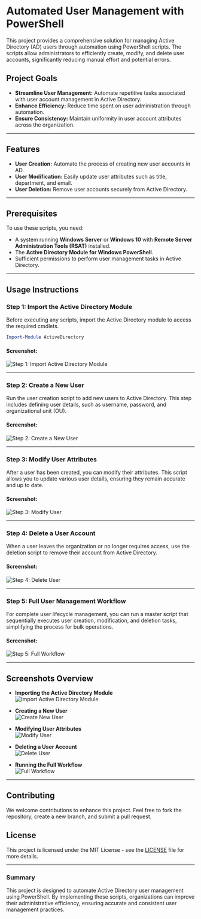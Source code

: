 # Automated User Management with PowerShell

This project provides a comprehensive solution for managing Active Directory (AD) users through automation using PowerShell scripts. The scripts allow administrators to efficiently create, modify, and delete user accounts, significantly reducing manual effort and potential errors.

## Project Goals

- **Streamline User Management:** Automate repetitive tasks associated with user account management in Active Directory.
- **Enhance Efficiency:** Reduce time spent on user administration through automation.
- **Ensure Consistency:** Maintain uniformity in user account attributes across the organization.

---

## Features

- **User Creation:** Automate the process of creating new user accounts in AD.
- **User Modification:** Easily update user attributes such as title, department, and email.
- **User Deletion:** Remove user accounts securely from Active Directory.

---

## Prerequisites

To use these scripts, you need:
- A system running **Windows Server** or **Windows 10** with **Remote Server Administration Tools (RSAT)** installed.
- The **Active Directory Module for Windows PowerShell**.
- Sufficient permissions to perform user management tasks in Active Directory.

---

## Usage Instructions

### Step 1: Import the Active Directory Module

Before executing any scripts, import the Active Directory module to access the required cmdlets.

```powershell
Import-Module ActiveDirectory
```

#### Screenshot:

![Step 1: Import Active Directory Module](Screenshots/step1-import-module.png)

---

### Step 2: Create a New User

Run the user creation script to add new users to Active Directory. This step includes defining user details, such as username, password, and organizational unit (OU).

#### Screenshot:

![Step 2: Create a New User](Screenshots/step2-create-user.png)

---

### Step 3: Modify User Attributes

After a user has been created, you can modify their attributes. This script allows you to update various user details, ensuring they remain accurate and up to date.

#### Screenshot:

![Step 3: Modify User](Screenshots/step3-modify-user.png)

---

### Step 4: Delete a User Account

When a user leaves the organization or no longer requires access, use the deletion script to remove their account from Active Directory.

#### Screenshot:

![Step 4: Delete User](Screenshots/step4-delete-user.png)

---

### Step 5: Full User Management Workflow

For complete user lifecycle management, you can run a master script that sequentially executes user creation, modification, and deletion tasks, simplifying the process for bulk operations.

#### Screenshot:

![Step 5: Full Workflow](Screenshots/step5-full-workflow.png)

---

## Screenshots Overview

- **Importing the Active Directory Module**  
  ![Import Active Directory Module](Screenshots/step1-import-module.png)

- **Creating a New User**  
  ![Create New User](Screenshots/step2-create-user.png)

- **Modifying User Attributes**  
  ![Modify User](Screenshots/step3-modify-user.png)

- **Deleting a User Account**  
  ![Delete User](Screenshots/step4-delete-user.png)

- **Running the Full Workflow**  
  ![Full Workflow](Screenshots/step5-full-workflow.png)

---

## Contributing

We welcome contributions to enhance this project. Feel free to fork the repository, create a new branch, and submit a pull request.

## License

This project is licensed under the MIT License - see the [LICENSE](LICENSE) file for more details.

---

### Summary

This project is designed to automate Active Directory user management using PowerShell. By implementing these scripts, organizations can improve their administrative efficiency, ensuring accurate and consistent user management practices.
